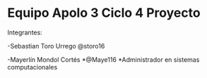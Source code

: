 # Equipo Apolo 3 Ciclo 4 Proyecto
Integrantes:

-Sebastian Toro Urrego @storo16

-Mayerlín Mondol Cortés  *@Maye116    *Administrador en sistemas computacionales
